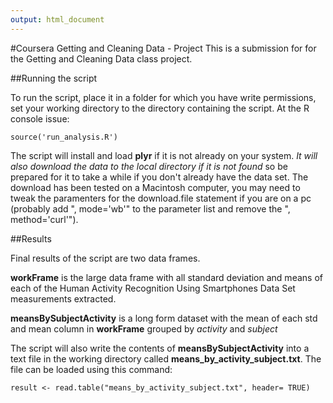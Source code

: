 ```yaml
---
output: html_document
---
```

#Coursera Getting and Cleaning Data - Project
This is a submission for for the Getting and Cleaning Data class project.

##Running the script

To run the script, place it in a folder for which you have write permissions,
set your working directory to the directory containing the script.  At the
R console issue:

`source('run_analysis.R')`

The script will install and load **plyr** if it is not already on your system.
*It will also download the data to the local directory if it is not found*
so be prepared for it to take a while if you don't already have the data set.
The download has been tested on a Macintosh computer, you may need to tweak the 
paramenters for the download.file statement if you are on a pc (probably add 
", mode='wb'" to the parameter list and remove the ", method='curl'").

##Results

Final results of the script are two data frames.

**workFrame** is the large data frame with all standard deviation and means of each
of the Human Activity Recognition Using Smartphones Data Set measurements extracted.

**meansBySubjectActivity** is a long form dataset with the mean of each std and 
mean column in **workFrame** grouped by *activity* and *subject*

The script will also write the contents of **meansBySubjectActivity** into
a text file in the working directory called **means_by_activity_subject.txt**.
The file can be loaded using this command:

`result <- read.table("means_by_activity_subject.txt", header= TRUE)`